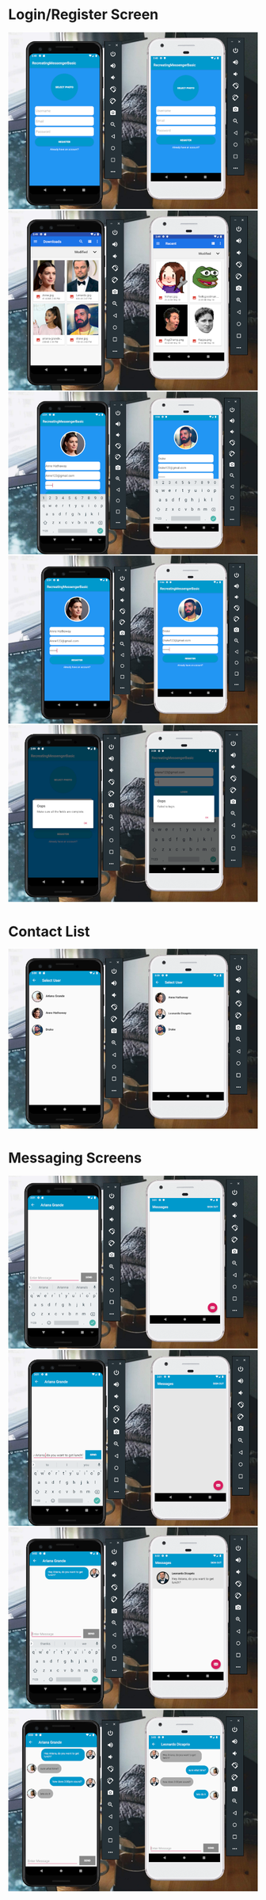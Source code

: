 # Login/Register Screen
![](1.PNG)
![](2.PNG)
![](3.PNG)
![](4.PNG)
![](5.PNG)
# Contact List
![](6.PNG)
# Messaging Screens
![](7.PNG)
![](8.PNG)
![](9.PNG)
![](10.PNG)
